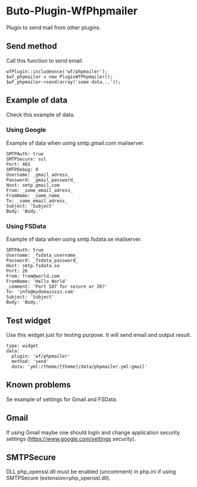 # Buto-Plugin-WfPhpmailer
Plugin to send mail from other plugins.

## Send method
Call this function to send email.
```
wfPlugin::includeonce('wf/phpmailer');
$wf_phpmailer = new PluginWfPhpmailer();
$wf_phpmailer->send(array('some data...'));
```

## Example of data
Check this example of data.

### Using Google
Example of data when using smtp.gmail.com mailserver.
```
SMTPAuth: true
SMTPSecure: ssl
Port: 465
SMTPDebug: 0
Username: _gmail_adress_
Password: _gmail_password_
Host: smtp.gmail.com
From: _some_email_adress_
FromName: _some_name_
To: _some_email_adress_
Subject: 'Subject'
Body: 'Body.'
```
### Using FSData
Example of data when using smtp.fsdata.se mailserver.
```
SMTPAuth: true
Username: _fsdata_username_
Password: _fsdata_password_
Host: smtp.fsdata.se
Port: 26
From: from@world.com
FromName: 'Hello World'
_comment: 'Port 587 for secure or 26?'
To: 'info@mydomainzzz.com'
Subject: 'Subject'
Body: 'Body.'
```

## Test widget
Use this widget just for testing purpose. It will send email and output result.
```
type: widget
data:
  plugin: 'wf/phpmailer'
  method: 'send'
  data: 'yml:/theme/[theme]/data/phpmailer.yml:gmail'
```

## Known problems
Se example of settings for Gmail and FSData.

## Gmail
If using Gmail maybe one should login and change application security settings (https://www.google.com/settings security).

## SMTPSecure
DLL php_openssl.dll must be enabled (uncomment) in php.ini if using SMTPSecure (extension=php_openssl.dll).